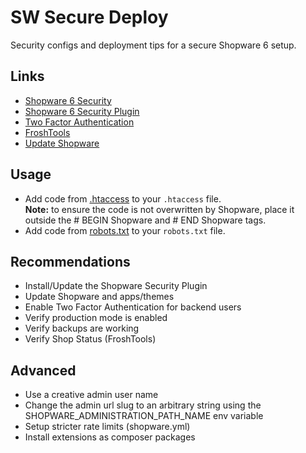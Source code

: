 # SW Secure Deploy

Security configs and deployment tips for a secure Shopware 6 setup.

## Links

- [Shopware 6 Security](https://docs.shopware.com/en/shopware-6-en/tutorials-and-faq/security-measures)
- [Shopware 6 Security Plugin](https://store.shopware.com/en/swag136939272659f/shopware-6-security-plugin.html)
- [Two Factor Authentication](https://github.com/runelaenen/shopware6-two-factor-auth)
- [FroshTools](https://github.com/FriendsOfShopware/FroshTools)
- [Update Shopware](https://www.thomaspeissl.com/blog/posts/2024-04-29-update-shopware-6-with-composer-update-no-scripts/)

## Usage

- Add code from [.htaccess](.htaccess) to your `.htaccess` file.  
**Note:** to ensure the code is not overwritten by Shopware, place it outside the # BEGIN Shopware and # END Shopware tags.
- Add code from [robots.txt](robots.txt) to your `robots.txt` file.

## Recommendations

- Install/Update the Shopware Security Plugin
- Update Shopware and apps/themes
- Enable Two Factor Authentication for backend users
- Verify production mode is enabled
- Verify backups are working
- Verify Shop Status (FroshTools)

## Advanced

- Use a creative admin user name
- Change the admin url slug to an arbitrary string using the SHOPWARE_ADMINISTRATION_PATH_NAME env variable
- Setup stricter rate limits (shopware.yml)
- Install extensions as composer packages
